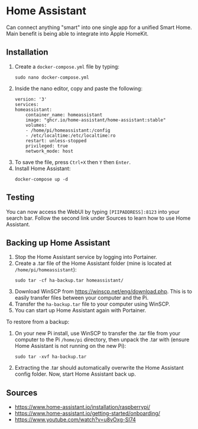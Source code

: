 # Home Assistant 
Can connect anything "smart" into one single app for a unified Smart Home. Main benefit is being able to integrate into Apple HomeKit. 

## Installation
1. Create a `docker-compose.yml` file by typing:
    ```
    sudo nano docker-compose.yml
    ```
2. Inside the nano editor, copy and paste the following:
    ```
    version: '3'
    services:
    homeassistant:
        container_name: homeassistant
        image: "ghcr.io/home-assistant/home-assistant:stable"
        volumes:
        - /home/pi/homeassistant:/config
        - /etc/localtime:/etc/localtime:ro
        restart: unless-stopped
        privileged: true
        network_mode: host
    ```
3. To save the file, press `Ctrl+X` then `Y` then `Enter`.
4. Install Home Assistant:
    ```
    docker-compose up -d
    ```

## Testing
You can now access the WebUI by typing `[PIIPADDRESS]:8123` into your search bar. Follow the second link under Sources to learn how to use Home Assistant.

## Backing up Home Assistant
1. Stop the Home Assistant service by logging into Portainer.
2. Create a .tar file of the Home Assistant folder (mine is located at `/home/pi/homeassistant`):
    ```
    sudo tar -cf ha-backup.tar homeassistant/
    ```
3. Download WinSCP from https://winscp.net/eng/download.php. This is to easily transfer files between your computer and the Pi.
4. Transfer the `ha-backup.tar` file to your computer using WinSCP.
5. You can start up Home Assistant again with Portainer.
<!-- -->

To restore from a backup:
1. On your new Pi install, use WinSCP to transfer the .tar file from your computer to the Pi `/home/pi` directory, then unpack the .tar with (ensure Home Assistant is not running on the new Pi):
    ```
    sudo tar -xvf ha-backup.tar
    ```
2. Extracting the .tar should automatically overwrite the Home Assistant config folder. Now, start Home Assistant back up.

## Sources
* https://www.home-assistant.io/installation/raspberrypi/
* https://www.home-assistant.io/getting-started/onboarding/
* https://www.youtube.com/watch?v=u8vOxg-SI74